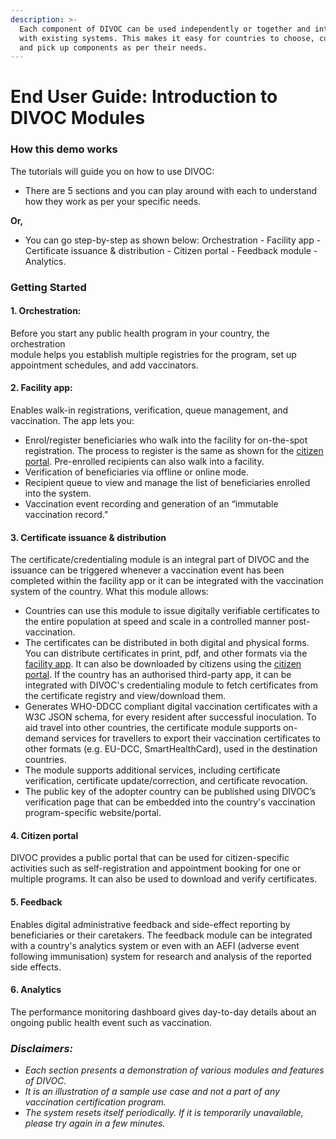 ```yaml
---
description: >-
  Each component of DIVOC can be used independently or together and integrated
  with existing systems. This makes it easy for countries to choose, customise
  and pick up components as per their needs.
---
```


# End User Guide: Introduction to DIVOC Modules

### **How this demo works**

The tutorials will guide you on how to use DIVOC:

* There are 5 sections and you can play around with each to understand how they work as per your specific needs.&#x20;

**Or,**

* You can go step-by-step as shown below: Orchestration - Facility app - Certificate issuance & distribution - Citizen portal - Feedback module - Analytics.

### Getting Started

#### 1. Orchestration:&#x20;

Before you start any public health program in your country, the orchestration\
module helps you establish multiple registries for the program, set up appointment schedules, and add vaccinators.

#### 2.  Facility app:&#x20;

Enables walk-in registrations, verification, queue management, and vaccination. The app lets you:

* Enrol/register beneficiaries who walk into the facility for on-the-spot registration. The process to register is the same as shown for the [citizen portal](https://docs.google.com/document/d/16r8na0d6agxuLOqdy33BdWUF8JqsVuAh3n-2qsxzVR4/edit). Pre-enrolled recipients can also walk into a facility.
* Verification of beneficiaries via offline or online mode.
* Recipient queue to view and manage the list of beneficiaries enrolled into the system.
* Vaccination event recording and generation of an “immutable vaccination record.”

#### 3. Certificate issuance & distribution&#x20;

The certificate/credentialing module is an integral part of DIVOC and the issuance can be triggered whenever a vaccination event has been completed within the facility app or it can be integrated with the vaccination system of the country. What this module allows:

* Countries can use this module to issue digitally verifiable certificates to the entire population at speed and scale in a controlled manner post-vaccination.
* The certificates can be distributed in both digital and physical forms. You can distribute certificates in print, pdf, and other formats via the [facility app](https://docs.google.com/document/u/0/d/17ZyLQiccCnuEFdWz-v9-FqFb2brPmJM6tv6Dv3ngQ8g/edit). It can also be downloaded by citizens using the [citizen portal](https://docs.google.com/document/u/0/d/16r8na0d6agxuLOqdy33BdWUF8JqsVuAh3n-2qsxzVR4/edit). If the country has an authorised third-party app, it can be integrated with DIVOC's credentialing module to fetch certificates from the certificate registry and view/download them.
* Generates WHO-DDCC compliant digital vaccination certificates with a W3C JSON schema, for every resident after successful inoculation. To aid travel into other countries, the certificate module supports on-demand services for travellers to export their vaccination certificates to other formats (e.g. EU-DCC, SmartHealthCard), used in the destination countries.
* The module supports additional services, including certificate verification, certificate update/correction, and certificate revocation.
* The public key of the adopter country can be published using DIVOC’s verification page that can be embedded into the country's vaccination program-specific website/portal.

#### 4.  Citizen portal&#x20;

DIVOC provides a public portal that can be used for citizen-specific activities such as self-registration and appointment booking for one or multiple programs. It can also be used to download and verify certificates.

#### 5. Feedback&#x20;

Enables digital administrative feedback and side-effect reporting by beneficiaries or their caretakers. The feedback module can be integrated with a country's analytics system or even with an AEFI (adverse event following immunisation) system for research and analysis of the reported side effects.

#### 6. Analytics&#x20;

The performance monitoring dashboard gives day-to-day details about an ongoing public health event such as vaccination.

### _Disclaimers:_&#x20;

* _Each section presents a demonstration of various modules and features of DIVOC._&#x20;
* _It is an illustration of a sample use case and not a part of any vaccination certification program._&#x20;
* _The system resets itself periodically. If it is temporarily unavailable, please try again in a few minutes._
